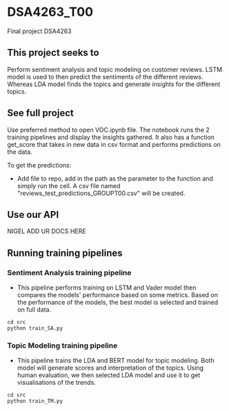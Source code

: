 # DSA4263_T00
Final project DSA4263

## This project seeks to
Perform sentiment analysis and topic modeling on customer reviews. LSTM model is used to then predict the sentiments of the different reviews. Whereas LDA model finds the topics and generate insights for the different topics.

## See full project
Use preferred method to open VOC.ipynb file. The notebook runs the 2 training pipelines and display the insights gathered. It also has a function get_score that takes in new data in csv format and performs predictions on the data.

To get the predictions:
- Add file to repo, add in the path as the parameter to the function and simply run the cell. A csv file named "reviews_test_predictions_GROUPT00.csv" will be created.

## Use our API
NIGEL ADD UR DOCS HERE

## Running training pipelines
### Sentiment Analysis training pipeline
- This pipeline performs training on LSTM and Vader model then compares the models' performance based on some metrics. Based on the performance of the models, the best model is selected and trained on full data.
```
cd src
python train_SA.py
```

### Topic Modeling training pipeline
- This pipeline trains the LDA and BERT model for topic modeling. Both model will generate scores and interpretation of the topics. Using human evaluation, we then selected LDA model and use it to get visualisations of the trends.
```
cd src
python train_TM.py
```
